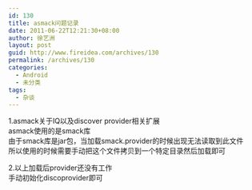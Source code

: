 ```yaml
---
id: 130
title: asmack问题记录
date: 2011-06-22T12:21:30+08:00
author: 徐艺洲
layout: post
guid: http://www.fireidea.com/archives/130
permalink: /archives/130
categories:
  - Android
  - 未分类
tags:
  - 杂谈
---
```

<div id="sina_keyword_ad_area2" class="articalContent   ">
  1.asmack关于IQ以及discover provider相关扩展<br />asmack使用的是smack库<br />由于smack库是jar包，当加载smack.provider的时候出现无法读取到此文件<br />所以使用的时候需要手动把这个文件拷贝到一个特定目录然后加载即可</p> 
  
  <p>
    2.以上加载后provider还没有工作<br />手动初始化discoprovider即可
  </p>